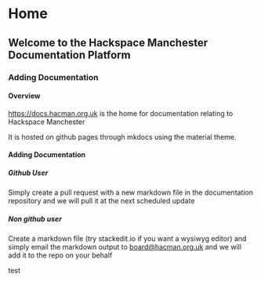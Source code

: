 # Home

## Welcome to the Hackspace Manchester Documentation Platform

###  Adding Documentation

#### Overview 
https://docs.hacman.org.uk is the home for documentation relating to Hackspace Manchester

It is hosted on github pages through mkdocs using the material theme.

#### Adding Documentation 

##### Github User

Simply create a pull request with a new markdown file in the documentation repository and we will pull it at the next scheduled update

##### Non github user 

Create a markdown file (try stackedit.io if you want  a wysiwyg editor) and simply email the markdown output to board@hacman.org.uk and we will add it to the repo on your behalf

test
